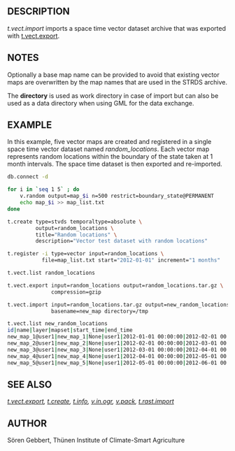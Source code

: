 ## DESCRIPTION

*t.vect.import* imports a space time vector dataset archive that was
exported with [t.vect.export](t.vect.export.md).

## NOTES

Optionally a base map name can be provided to avoid that existing vector
maps are overwritten by the map names that are used in the STRDS
archive.

The **directory** is used as work directory in case of import but can
also be used as a data directory when using GML for the data exchange.

## EXAMPLE

In this example, five vector maps are created and registered in a single
space time vector dataset named *random_locations*. Each vector map
represents random locations within the boundary of the state taken at 1
month intervals. The space time dataset is then exported and
re-imported.

```bash
db.connect -d

for i in `seq 1 5` ; do
    v.random output=map_$i n=500 restrict=boundary_state@PERMANENT
    echo map_$i >> map_list.txt
done

t.create type=stvds temporaltype=absolute \
         output=random_locations \
         title="Random locations" \
         description="Vector test dataset with random locations"

t.register -i type=vector input=random_locations \
           file=map_list.txt start="2012-01-01" increment="1 months"

t.vect.list random_locations

t.vect.export input=random_locations output=random_locations.tar.gz \
              compression=gzip

t.vect.import input=random_locations.tar.gz output=new_random_locations \
              basename=new_map directory=/tmp

t.vect.list new_random_locations
id|name|layer|mapset|start_time|end_time
new_map_1@user1|new_map_1|None|user1|2012-01-01 00:00:00|2012-02-01 00:00:00
new_map_2@user1|new_map_2|None|user1|2012-02-01 00:00:00|2012-03-01 00:00:00
new_map_3@user1|new_map_3|None|user1|2012-03-01 00:00:00|2012-04-01 00:00:00
new_map_4@user1|new_map_4|None|user1|2012-04-01 00:00:00|2012-05-01 00:00:00
new_map_5@user1|new_map_5|None|user1|2012-05-01 00:00:00|2012-06-01 00:00:00
```

## SEE ALSO

*[t.vect.export](t.vect.export.md), [t.create](t.create.md),
[t.info](t.info.md), [v.in.ogr](v.in.ogr.md), [v.pack](v.pack.md),
[t.rast.import](t.rast.import.md)*

## AUTHOR

Sören Gebbert, Thünen Institute of Climate-Smart Agriculture
